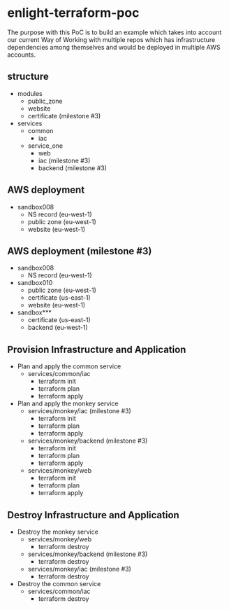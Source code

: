 # enlight-terraform-poc
The purpose with this PoC is to build an example which takes into account our current Way of Working with multiple repos which has infrastructure dependencies among themselves and would be deployed in multiple AWS accounts.

## structure
- modules
  - public_zone
  - website
  - certificate (milestone #3)
- services
  - common
    - iac
  - service_one
    - web
    - iac (milestone #3)
    - backend (milestone #3)

## AWS deployment
- sandbox008
  - NS record (eu-west-1)
  - public zone (eu-west-1)
  - website (eu-west-1)

## AWS deployment (milestone #3)
- sandbox008
  - NS record (eu-west-1)
- sandbox010 
  - public zone (eu-west-1)
  - certificate (us-east-1)
  - website (eu-west-1)
- sandbox***
  - certificate (us-east-1)
  - backend (eu-west-1)

## Provision Infrastructure and Application
- Plan and apply the common service
  - services/common/iac
    - terraform init
    - terraform plan
    - terraform apply
- Plan and apply the monkey service
  - services/monkey/iac (milestone #3)
    - terraform init
    - terraform plan
    - terraform apply
  - services/monkey/backend (milestone #3)
    - terraform init
    - terraform plan
    - terraform apply
  - services/monkey/web
    - terraform init
    - terraform plan
    - terraform apply

## Destroy Infrastructure and Application
- Destroy the monkey service
  - services/monkey/web
    - terraform destroy
  - services/monkey/backend (milestone #3)
    - terraform destroy
  - services/monkey/iac (milestone #3)
    - terraform destroy
- Destroy the common service
  - services/common/iac
    - terraform destroy